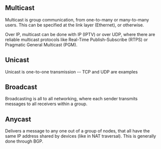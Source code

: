 ## Multicast

Multicast is group communication, from one-to-many or many-to-many users. This can be specified at the link layer (Ethernet), or otherwise.

Over IP, multicast can be done with IP (IPTV) or over UDP, where there are reliable multicast protocols like Real-Time Publish-Subscribe (RTPS) or Pragmatic General Multicast (PGM).

## Unicast

Unicast is one-to-one transmission -- TCP and UDP are examples

## Broadcast

Broadcasting is all to all networking, where each sender transmits messages to all receivers within a group.

## Anycast

Delivers a message to any one out of a group of nodes, that all have the same IP address shared by devices (like in NAT traversal). This is generally done through BGP.
